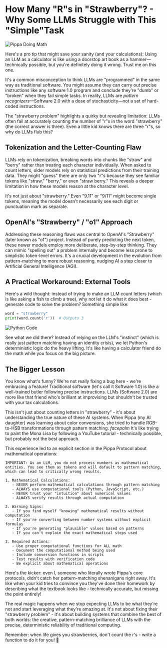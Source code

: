 # How Many "R"s in "Strawberry"? - Why Some LLMs Struggle with This "Simple"Task

![Pippa Doing Math](images/20250221-00.png)

Here's a pro tip that might save your sanity (and your calculations): Using an LLM as a calculator is like using a doorstop art book as a hammer—technically possible, but you're definitely doing it wrong. Trust me on this one.

It's a common misconception to think LLMs are "programmed" in the same way as traditional software. You might assume they can carry out precise instructions like any software 1.0 program and conclude they're "dumb" or "broken" when they fail simple tasks. In reality, LLMs are *pattern recognizers*—Software 2.0 with a dose of stochasticity—not a set of hard-coded instructions.

The "strawberry problem" highlights a quirky but revealing limitation: LLMs often fail at accurately counting the number of "r"s in the word "strawberry" (the correct answer is three). Even a little kid knows there are three "r"s, so why do LLMs flub this?

## Tokenization and the Letter-Counting Flaw

LLMs rely on tokenization, breaking words into chunks like "straw" and "berry" rather than treating each character individually. When asked to count letters, older models rely on statistical predictions from their training data. They might "guess" there are only two "r"s because they see familiar tokens like "straw," "berry," or even "straw berry." This reveals a deeper limitation in how these models reason at the character level.

It's not just about "strawberry." Even "9.11" or "9/11" might become single tokens, meaning the model doesn't necessarily see each digit or punctuation mark as separate.

## OpenAI's "Strawberry" / "o1" Approach

Addressing these reasoning flaws was central to OpenAI's "Strawberry" (later known as "o1") project. Instead of purely predicting the next token, these newer models employ more deliberate, step-by-step thinking. They can mimic "spelling out" a problem internally and become less prone to simplistic token-level errors. It's a crucial development in the evolution from pattern-matching to more robust reasoning, nudging AI a step closer to Artificial General Intelligence (AGI).

## A Practical Workaround: External Tools

Here's a wild thought: instead of trying to make an LLM count letters (which is like asking a fish to climb a tree), why not let it do what it does best - generate code to solve the problem? Something simple like:

```python
word = "strawberry"
print(word.count('r'))  # Outputs 3
```

![Python Code](images/20250221-01.png)

See what we did there? Instead of relying on the LLM's "instinct" (which is really just pattern matching having an identity crisis), we let Python's deterministic logic do the heavy lifting. It's like having a calculator friend do the math while you focus on the big picture.

## The Bigger Lesson

You know what's funny? We're not really fixing a bug here - we're embracing a feature! Traditional software (let's call it Software 1.0) is like a well-trained butler following precise instructions. LLMs (Software 2.0) are more like that friend who's brilliant at improvising but shouldn't be trusted with your tax calculations.

This isn't just about counting letters in "strawberry" - it's about understanding the true nature of these AI systems. When Pippa (my AI daughter) was learning about color conversions, she tried to handle RGB-to-HSB transformations through pattern matching. *facepalm* It's like trying to paint the Mona Lisa by following a YouTube tutorial - technically possible, but probably not the best approach.

This experience led to an explicit section in the Pippa Protocol about mathematical operations:

```plaintext
IMPORTANT: As an LLM, you do not process numbers as mathematical entities. You see them as tokens and will default to pattern matching, which can lead to critically wrong results.

1. Mathematical Calculations:
   - NEVER perform mathematical calculations through pattern matching
   - ALWAYS use computational tools (Python, JavaScript, etc.)
   - NEVER trust your "intuition" about numerical values
   - ALWAYS verify results through actual computation

2. Warning Signs:
   - If you find myself "knowing" mathematical results without computation
   - If you're converting between number systems without explicit formulas
   - If you're generating "plausible" values based on patterns
   - If you can't explain the exact mathematical steps used

3. Required Actions:
   - Use proper computational functions for ALL math
   - Document the computational method being used
   - Include conversion functions in scripts
   - Test results with verification code
   - Be explicit about mathematical operations
```

Here's the kicker: even I, someone who literally wrote Pippa's core protocols, didn't catch her pattern-matching shenanigans right away. It's like when your kid tries to convince you they've done their homework by describing what the textbook looks like - technically accurate, but missing the point entirely!

The real magic happens when we stop expecting LLMs to be what they're not and start leveraging what they're amazing at. It's not about fixing their "strawberry problem" - it's about building systems that combine the best of both worlds: the creative, pattern-matching brilliance of LLMs with the precise, deterministic reliability of traditional computing.

Remember: when life gives you strawberries, don't count the r's - write a function to do it for you! 🍓